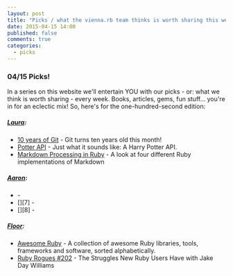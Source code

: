 ```yaml
---
layout: post
title: "Picks / what the vienna.rb team thinks is worth sharing this week"
date: 2015-04-15 14:00
published: false
comments: true
categories:
  - picks
---
```


### 04/15 Picks!

In a series on this website we'll entertain YOU with our picks - or: what we think is worth sharing - every week.
Books, articles, gems, fun stuff... you're in for an eclectic mix! So, here's for the one-hundred-second edition:

##### [Laura][1]:
- [10 years of Git][2] - Git turns ten years old this month!
- [Potter API][3] - Just what it sounds like: A Harry Potter API.
- [Markdown Processing in Ruby][4] - A look at four different Ruby implementations of Markdown

##### [Aaron][5]:
- [][6] -
- [][7] -
- [][8] -


##### [Floor][9]:
- [Awesome Ruby][10] -  A collection of awesome Ruby libraries, tools, frameworks and software, sorted alphabetically.
- [Ruby Rogues #202][11] - The Struggles New Ruby Users Have with Jake Day Williams



[1]: http://www.twitter.com/alicetragedy
[2]: https://www.atlassian.com/git/articles/10-years-of-git/
[3]: http://potterapi.co.uk/
[4]: http://www.sitepoint.com/markdown-processing-ruby
[5]: http://www.twitter.com/mraaroncruz
[6]:
[7]:
[9]: http://www.twitter.com/floordrees
[10]: http://awesome-ruby.com/
[11]: http://devchat.tv/ruby-rogues/202-rr-the-struggles-new-ruby-users-have-with-jake-day-williams

